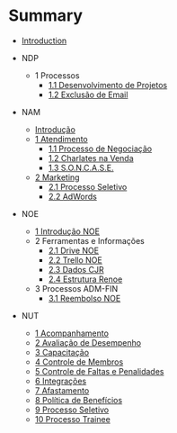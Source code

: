 # Summary

* [Introduction](README.md)

* NDP
  * 1 Processos
    * [1.1 Desenvolvimento de Projetos](ndp/processo-de-desenvolvimento.md)
    * [1.2 Exclusão de Email](ndp/processo-de-exclusao-de-email.md)
    
* NAM
  * [Introdução](nam/nam-introducao.md)  
  * [1 Atendimento](nam/atendimento.md)
    * [1.1 Processo de Negociação](nam/processo-de-negociacao.md)
    * [1.2 Charlates na Venda](nam/charlates.md)
    * [1.3 S.O.N.C.A.S.E.](nam/soncase.md)
  * [2 Marketing](nam/marketing.md)
  	* [2.1 Processo Seletivo](nam/processo-seletivo.md)
  	* [2.2 AdWords](nam/adwords.md)

* NOE
	* [1 Introdução NOE](noe/noe-introducao.md)
	* 2 Ferramentas e Informações
		* [2.1 Drive NOE](noe/drive.md)
		* [2.2 Trello NOE](noe/trello.md)
		* [2.3 Dados CJR](noe/dadoscjr.md)
		* [2.4 Estrutura Renoe](noe/renoe.md)
	* 3 Processos ADM-FIN
		* [3.1 Reembolso NOE](noe/reembolso.md)

* NUT
	* [1 Acompanhamento](nut/acompanhamento.md)
	* [2 Avaliação de Desempenho](nut/avaliacao-de-desempenho.md)
	* [3 Capacitação](nut/capacitacao.md)
	* [4 Controle de Membros](nut/controle-de-membros.md)
	* [5 Controle de Faltas e Penalidades](nut/controle-de-faltas-e-penalidades.md)
	* [6 Integrações](nut/integracoes.md)
	* [7 Afastamento](nut/afastamento.md)
	* [8 Política de Benefícios](nut/politica-de-beneficios.md)
	* [9 Processo Seletivo](nut/processo-seletivo.md)
	* [10 Processo Trainee](nut/processo-trainee.md)